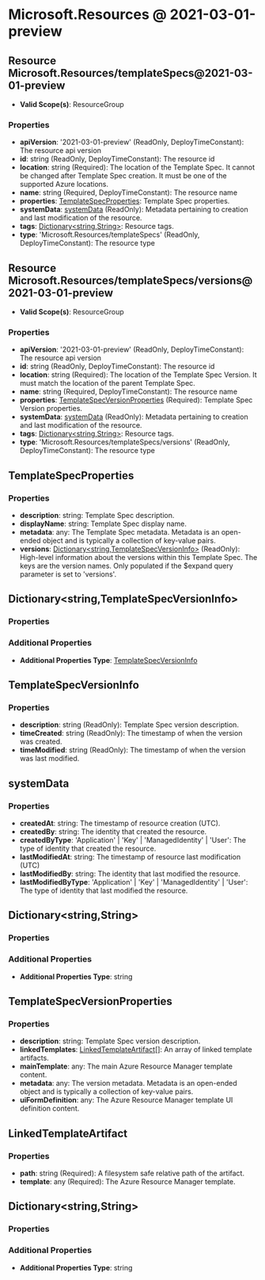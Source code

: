 # Microsoft.Resources @ 2021-03-01-preview

## Resource Microsoft.Resources/templateSpecs@2021-03-01-preview
* **Valid Scope(s)**: ResourceGroup
### Properties
* **apiVersion**: '2021-03-01-preview' (ReadOnly, DeployTimeConstant): The resource api version
* **id**: string (ReadOnly, DeployTimeConstant): The resource id
* **location**: string (Required): The location of the Template Spec. It cannot be changed after Template Spec creation. It must be one of the supported Azure locations.
* **name**: string (Required, DeployTimeConstant): The resource name
* **properties**: [TemplateSpecProperties](#templatespecproperties): Template Spec properties.
* **systemData**: [systemData](#systemdata) (ReadOnly): Metadata pertaining to creation and last modification of the resource.
* **tags**: [Dictionary<string,String>](#dictionarystringstring): Resource tags.
* **type**: 'Microsoft.Resources/templateSpecs' (ReadOnly, DeployTimeConstant): The resource type

## Resource Microsoft.Resources/templateSpecs/versions@2021-03-01-preview
* **Valid Scope(s)**: ResourceGroup
### Properties
* **apiVersion**: '2021-03-01-preview' (ReadOnly, DeployTimeConstant): The resource api version
* **id**: string (ReadOnly, DeployTimeConstant): The resource id
* **location**: string (Required): The location of the Template Spec Version. It must match the location of the parent Template Spec.
* **name**: string (Required, DeployTimeConstant): The resource name
* **properties**: [TemplateSpecVersionProperties](#templatespecversionproperties) (Required): Template Spec Version properties.
* **systemData**: [systemData](#systemdata) (ReadOnly): Metadata pertaining to creation and last modification of the resource.
* **tags**: [Dictionary<string,String>](#dictionarystringstring): Resource tags.
* **type**: 'Microsoft.Resources/templateSpecs/versions' (ReadOnly, DeployTimeConstant): The resource type

## TemplateSpecProperties
### Properties
* **description**: string: Template Spec description.
* **displayName**: string: Template Spec display name.
* **metadata**: any: The Template Spec metadata. Metadata is an open-ended object and is typically a collection of key-value pairs.
* **versions**: [Dictionary<string,TemplateSpecVersionInfo>](#dictionarystringtemplatespecversioninfo) (ReadOnly): High-level information about the versions within this Template Spec. The keys are the version names. Only populated if the $expand query parameter is set to 'versions'.

## Dictionary<string,TemplateSpecVersionInfo>
### Properties
### Additional Properties
* **Additional Properties Type**: [TemplateSpecVersionInfo](#templatespecversioninfo)

## TemplateSpecVersionInfo
### Properties
* **description**: string (ReadOnly): Template Spec version description.
* **timeCreated**: string (ReadOnly): The timestamp of when the version was created.
* **timeModified**: string (ReadOnly): The timestamp of when the version was last modified.

## systemData
### Properties
* **createdAt**: string: The timestamp of resource creation (UTC).
* **createdBy**: string: The identity that created the resource.
* **createdByType**: 'Application' | 'Key' | 'ManagedIdentity' | 'User': The type of identity that created the resource.
* **lastModifiedAt**: string: The timestamp of resource last modification (UTC)
* **lastModifiedBy**: string: The identity that last modified the resource.
* **lastModifiedByType**: 'Application' | 'Key' | 'ManagedIdentity' | 'User': The type of identity that last modified the resource.

## Dictionary<string,String>
### Properties
### Additional Properties
* **Additional Properties Type**: string

## TemplateSpecVersionProperties
### Properties
* **description**: string: Template Spec version description.
* **linkedTemplates**: [LinkedTemplateArtifact](#linkedtemplateartifact)[]: An array of linked template artifacts.
* **mainTemplate**: any: The main Azure Resource Manager template content.
* **metadata**: any: The version metadata. Metadata is an open-ended object and is typically a collection of key-value pairs.
* **uiFormDefinition**: any: The Azure Resource Manager template UI definition content.

## LinkedTemplateArtifact
### Properties
* **path**: string (Required): A filesystem safe relative path of the artifact.
* **template**: any (Required): The Azure Resource Manager template.

## Dictionary<string,String>
### Properties
### Additional Properties
* **Additional Properties Type**: string

